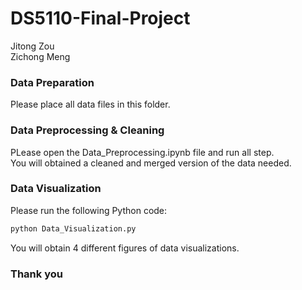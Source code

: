 # DS5110-Final-Project
Jitong Zou  
Zichong Meng
### Data Preparation
Please place all data files in this folder.
### Data Preprocessing & Cleaning
PLease open the Data_Preprocessing.ipynb file and run all step.  
You will obtained a cleaned and merged version of the data needed.
### Data Visualization
Please run the following Python code:
```bash
python Data_Visualization.py
```
You will obtain 4 different figures of data visualizations.
### Thank you
